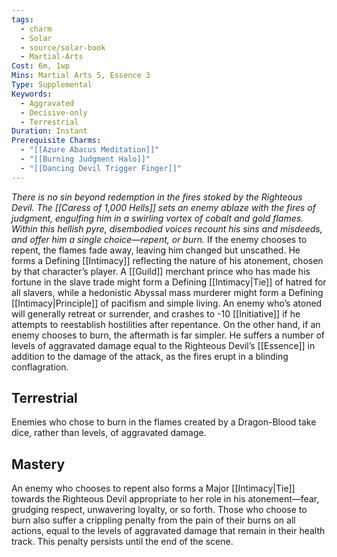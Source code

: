 ```yaml
---
tags:
  - charm
  - Solar
  - source/solar-book
  - Martial-Arts
Cost: 6m, 1wp
Mins: Martial Arts 5, Essence 3
Type: Supplemental
Keywords:
  - Aggravated
  - Decisive-only
  - Terrestrial
Duration: Instant
Prerequisite Charms:
  - "[[Azure Abacus Meditation]]"
  - "[[Burning Judgment Halo]]"
  - "[[Dancing Devil Trigger Finger]]"
---
```

*There is no sin beyond redemption in the fires stoked by the Righteous Devil. The [[Caress of 1,000 Hells]] sets an enemy ablaze with the fires of judgment, engulfing him in a swirling vortex of cobalt and gold flames. Within this hellish pyre, disembodied voices recount his sins and misdeeds, and offer him a single choice—repent, or burn.*
If the enemy chooses to repent, the flames fade away, leaving him changed but unscathed. He forms a Defining [[Intimacy]] reflecting the nature of his atonement, chosen by that character’s player. A [[Guild]] merchant prince who has made his fortune in the slave trade might form a Defining [[Intimacy|Tie]] of hatred for all slavers, while a hedonistic Abyssal mass murderer might form a Defining [[Intimacy|Principle]] of pacifism and simple living. An enemy who’s atoned will generally retreat or surrender, and crashes to -10 [[Initiative]] if he attempts to reestablish hostilities after repentance. 
On the other hand, if an enemy chooses to burn, the aftermath is far simpler. He suffers a number of levels of aggravated damage equal to the Righteous Devil’s [[Essence]] in addition to the damage of the attack, as the fires erupt in a blinding conflagration. 
## Terrestrial
Enemies who chose to burn in the flames created by a Dragon-Blood take dice, rather than levels, of aggravated damage. 
## Mastery
An enemy who chooses to repent also forms a Major [[Intimacy|Tie]] towards the Righteous Devil appropriate to her role in his atonement—fear, grudging respect, unwavering loyalty, or so forth. Those who choose to burn also suffer a crippling penalty from the pain of their burns on all actions, equal to the levels of aggravated damage that remain in their health track. This penalty persists until the end of the scene. 